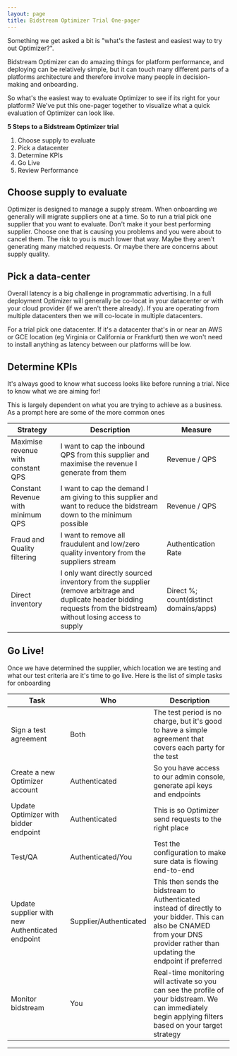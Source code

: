 ```yaml
---
layout: page
title: Bidstream Optimizer Trial One-pager
---
```


Something we get asked a bit is "what's the fastest and easiest way to try out Optimizer?". 

Bidstream Optimizer can do amazing things for platform performance, and deploying can be relatively simple, but it can touch many different parts of a platforms architecture and therefore involve many people in decision-making and onboarding.

So what's the easiest way to evaluate Optimizer to see if its right for your platform? We've put this one-pager together to visualize what a quick evaluation of Optimizer can look like.

__5 Steps to a Bidstream Optimizer trial__

1. Choose supply to evaluate
1. Pick a datacenter
1. Determine KPIs
1. Go Live
1. Review Performance

## Choose supply to evaluate

Optimizer is designed to manage a supply stream. When onboarding we generally will migrate suppliers one at a time. So to run a trial pick one supplier that you want to evaluate. Don't make it your best performing supplier. Choose one that is causing you problems and you were about to cancel them. The risk to you is much lower that way. Maybe they aren't generating many matched requests. Or maybe there are concerns about supply quality.

## Pick a data-center

Overall latency is a big challenge in programmatic advertising. In a full deployment Optimizer will generally be co-locat in your datacenter or with your cloud provider (if we aren't there already). If you are operating from multiple datacenters then we will co-locate in multiple datacenters.

For a trial pick one datacenter. If it's a datacenter that's in or near an AWS or GCE location (eg Virginia or California or Frankfurt) then we won't need to install anything as latency between our platforms will be low. 

## Determine KPIs

It's always good to know what success looks like before running a trial. Nice to know what we are aiming for!

This is largely dependent on what you are trying to achieve as a business. As a prompt here are some of the more common ones

Strategy | Description | Measure
--- | --- | ---
Maximise revenue with constant QPS | I want to cap the inbound QPS from this supplier and maximise the revenue I generate from them | Revenue / QPS
Constant Revenue with minimum QPS | I want to cap the demand I am giving to this supplier and want to reduce the bidstream down to the minimum possible | Revenue / QPS
Fraud and Quality filtering | I want to remove all fraudulent and low/zero quality inventory from the suppliers stream | Authentication Rate
Direct inventory | I only want directly sourced inventory from the supplier (remove arbitrage and duplicate header bidding requests from the bidstream) without losing access to supply | Direct %; count(distinct domains/apps)

## Go Live!

Once we have determined the supplier, which location we are testing and what our test criteria are it's time to go live. Here is the list of simple tasks for onboarding

Task | Who | Description
--- | --- | ---
Sign a test agreement | Both | The test period is no charge, but it's good to have a simple agreement that covers each party for the test
Create a new Optimizer account | Authenticated | So you have access to our admin console, generate api keys and endpoints
Update Optimizer with bidder endpoint | Authenticated | This is so Optimizer send requests to the right place
Test/QA | Authenticated/You | Test the configuration to make sure data is flowing end-to-end
Update supplier with new Authenticated endpoint | Supplier/Authenticated | This then sends the bidstream to Authenticated instead of directly to your bidder. This can also be CNAMED from your DNS provider rather than updating the endpoint if preferred
Monitor bidstream | You | Real-time monitoring will activate so you can see the profile of your bidstream. We can immediately begin applying filters based on your target strategy

----
